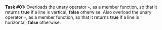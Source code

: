 **Task #01:** Overloads the unary operator `+`, as a member function, so that it returns **true** if a line is vertical; **false** otherwise. Also overload the unary operator `–`, as a member function, so that it returns **true** if a line is horizontal; **false** otherwise.
